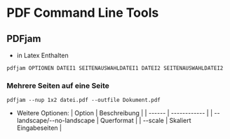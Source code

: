 # PDF Command Line Tools

## PDFjam
* in Latex Enthalten

`pdfjam OPTIONEN DATEI1 SEITENAUSWAHLDATEI1 DATEI2 SEITENAUSWAHLDATEI2 `

### Mehrere Seiten auf eine Seite
`pdfjam --nup 1x2 datei.pdf --outfile Dokument.pdf`
* Weitere Optionen:
| Option | Beschreibung |
| ------ | ------------ |
| --landscape/--no-landscape | Querformat |
| --scale | Skaliert Eingabeseiten |
